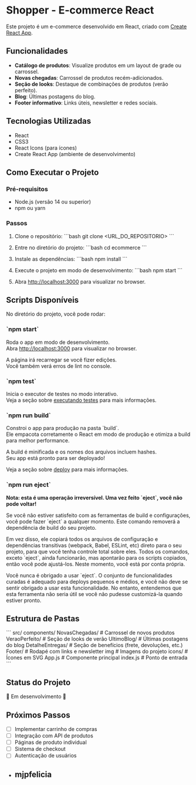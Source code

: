 # Shopper - E-commerce React

Este projeto é um e-commerce desenvolvido em React, criado com [Create React App](https://github.com/mjpfelicia).

## Funcionalidades

- **Catálogo de produtos**: Visualize produtos em um layout de grade ou carrossel.
- **Novas chegadas**: Carrossel de produtos recém-adicionados.
- **Seção de looks**: Destaque de combinações de produtos (verão perfeito).
- **Blog**: Últimas postagens do blog.
- **Footer informativo**: Links úteis, newsletter e redes sociais.

## Tecnologias Utilizadas

- React
- CSS3
- React Icons (para ícones)
- Create React App (ambiente de desenvolvimento)

## Como Executar o Projeto

### Pré-requisitos

- Node.js (versão 14 ou superior)
- npm ou yarn

### Passos

1. Clone o repositório:
   \`\`\`bash
   git clone <URL_DO_REPOSITORIO>
   \`\`\`

2. Entre no diretório do projeto:
   \`\`\`bash
   cd ecommerce
   \`\`\`

3. Instale as dependências:
   \`\`\`bash
   npm install
   \`\`\`

4. Execute o projeto em modo de desenvolvimento:
   \`\`\`bash
   npm start
   \`\`\`

5. Abra [http://localhost:3000](http://localhost:3000) para visualizar no browser.

## Scripts Disponíveis

No diretório do projeto, você pode rodar:

### \`npm start\`

Roda o app em modo de desenvolvimento.\
Abra [http://localhost:3000](http://localhost:3000) para visualizar no browser.

A página irá recarregar se você fizer edições.\
Você também verá erros de lint no console.

### \`npm test\`

Inicia o executor de testes no modo interativo.\
Veja a seção sobre [executando testes](https://github.com/mjpfelicia) para mais informações.

### \`npm run build\`

Constroi o app para produção na pasta \`build\`.\
Ele empacota corretamente o React em modo de produção e otimiza a build para melhor performance.

A build é minificada e os nomes dos arquivos incluem hashes.\
Seu app está pronto para ser deployado!

Veja a seção sobre [deploy](https://github.com/mjpfelicia) para mais informações.

### \`npm run eject\`

**Nota: esta é uma operação irreversível. Uma vez feito \`eject\`, você não pode voltar!**

Se você não estiver satisfeito com as ferramentas de build e configurações, você pode fazer \`eject\` a qualquer momento. Este comando removerá a dependência de build do seu projeto.

Em vez disso, ele copiará todos os arquivos de configuração e dependências transitivas (webpack, Babel, ESLint, etc) direto para o seu projeto, para que você tenha controle total sobre eles. Todos os comandos, exceto \`eject\`, ainda funcionarão, mas apontarão para os scripts copiados, então você pode ajustá-los. Neste momento, você está por conta própria.

Você nunca é obrigado a usar \`eject\`. O conjunto de funcionalidades curadas é adequado para deploys pequenos e médios, e você não deve se sentir obrigado a usar esta funcionalidade. No entanto, entendemos que esta ferramenta não seria útil se você não pudesse customizá-la quando estiver pronto.

## Estrutura de Pastas

\`\`\`
src/
  components/
    NovasChegadas/       # Carrossel de novos produtos
    VeraoPerfeito/       # Seção de looks de verão
    UltimoBlog/          # Últimas postagens do blog
    DetalheEntregas/     # Seção de benefícios (frete, devoluções, etc.)
    Footer/              # Rodapé com links e newsletter
    img                  # Imagens do projeto
    icons/               # Ícones em SVG
  App.js                 # Componente principal
  index.js               # Ponto de entrada
\`\`\`

## Status do Projeto

🚧 Em desenvolvimento 🚧

## Próximos Passos

- [ ] Implementar carrinho de compras
- [ ] Integração com API de produtos
- [ ] Páginas de produto individual
- [ ] Sistema de checkout
- [ ] Autenticação de usuários

 - ## mjpfelicia
